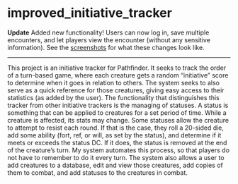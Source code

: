 # improved_initiative_tracker
**Update** Added new functionality! Users can now log in, save multiple encounters, and let players view the encounter (without any sensitive information). See the [screenshots](https://github.com/agilaz/improved_initiative_tracker/wiki/Screenshots) for what these changes look like.
___
This project is an initiative tracker for Pathfinder. It seeks to track the order of a turn-based game, where each creature gets a random “initiative” score to determine when it goes in relation to others. The system seeks to also serve as a quick reference for those creatures, giving easy access to their statistics (as added by the user). The functionality that distinguishes this tracker from other initiative trackers is the managing of statuses. A status is something that can be applied to creatures for a set period of time. While a creature is affected, its stats may change. Some statuses allow the creature to attempt to resist each round. If that is the case, they roll a 20-sided die, add some ability (fort, ref, or will, as set by the status), and determine if it meets or exceeds the status DC. If it does, the status is removed at the end of the creature’s turn. My system automates this process, so that players do not have to remember to do it every turn. The system also allows a user to add creatures to a database, edit and view those creatures, add copies of them to combat, and add statuses to the creatures in combat.
